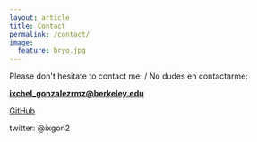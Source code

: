 ```yaml
---
layout: article
title: Contact
permalink: /contact/
image:
  feature: bryo.jpg
---
```


Please don't hesitate to contact me: / No dudes en contactarme:

**ixchel_gonzalezrmz@berkeley.edu** 


[GitHub](https://github.com/ixchelgzlzr)


twitter: @ixgon2
